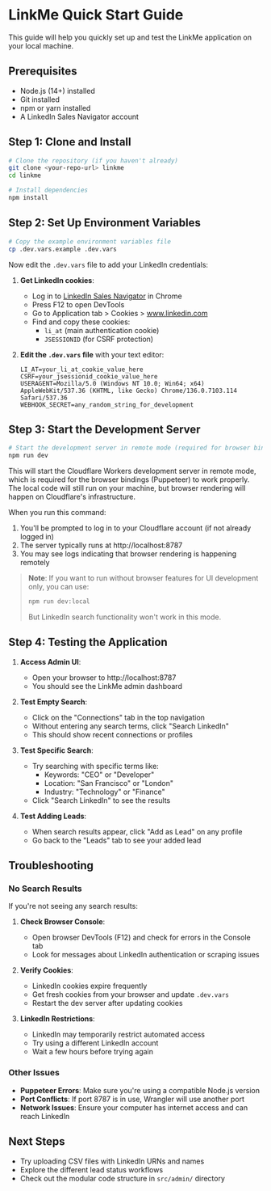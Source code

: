 # LinkMe Quick Start Guide

This guide will help you quickly set up and test the LinkMe application on your local machine.

## Prerequisites

- Node.js (14+) installed
- Git installed
- npm or yarn installed
- A LinkedIn Sales Navigator account

## Step 1: Clone and Install

```bash
# Clone the repository (if you haven't already)
git clone <your-repo-url> linkme
cd linkme

# Install dependencies
npm install
```

## Step 2: Set Up Environment Variables

```bash
# Copy the example environment variables file
cp .dev.vars.example .dev.vars
```

Now edit the `.dev.vars` file to add your LinkedIn credentials:

1. **Get LinkedIn cookies**:
   - Log in to [LinkedIn Sales Navigator](https://www.linkedin.com/sales/) in Chrome
   - Press F12 to open DevTools
   - Go to Application tab > Cookies > www.linkedin.com
   - Find and copy these cookies:
     - `li_at` (main authentication cookie)
     - `JSESSIONID` (for CSRF protection)

2. **Edit the `.dev.vars` file** with your text editor:
   ```
   LI_AT=your_li_at_cookie_value_here
   CSRF=your_jsessionid_cookie_value_here
   USERAGENT=Mozilla/5.0 (Windows NT 10.0; Win64; x64) AppleWebKit/537.36 (KHTML, like Gecko) Chrome/136.0.7103.114 Safari/537.36
   WEBHOOK_SECRET=any_random_string_for_development
   ```

## Step 3: Start the Development Server

```bash
# Start the development server in remote mode (required for browser bindings)
npm run dev
```

This will start the Cloudflare Workers development server in remote mode, which is required for the browser bindings (Puppeteer) to work properly. The local code will still run on your machine, but browser rendering will happen on Cloudflare's infrastructure.

When you run this command:
1. You'll be prompted to log in to your Cloudflare account (if not already logged in)
2. The server typically runs at http://localhost:8787
3. You may see logs indicating that browser rendering is happening remotely

> **Note**: If you want to run without browser features for UI development only, you can use:
> ```bash
> npm run dev:local
> ```
> But LinkedIn search functionality won't work in this mode.

## Step 4: Testing the Application

1. **Access Admin UI**:
   - Open your browser to http://localhost:8787
   - You should see the LinkMe admin dashboard

2. **Test Empty Search**:
   - Click on the "Connections" tab in the top navigation
   - Without entering any search terms, click "Search LinkedIn"
   - This should show recent connections or profiles

3. **Test Specific Search**:
   - Try searching with specific terms like:
     - Keywords: "CEO" or "Developer"
     - Location: "San Francisco" or "London"
     - Industry: "Technology" or "Finance"
   - Click "Search LinkedIn" to see the results

4. **Test Adding Leads**:
   - When search results appear, click "Add as Lead" on any profile
   - Go back to the "Leads" tab to see your added lead

## Troubleshooting

### No Search Results

If you're not seeing any search results:

1. **Check Browser Console**:
   - Open browser DevTools (F12) and check for errors in the Console tab
   - Look for messages about LinkedIn authentication or scraping issues

2. **Verify Cookies**:
   - LinkedIn cookies expire frequently
   - Get fresh cookies from your browser and update `.dev.vars`
   - Restart the dev server after updating cookies

3. **LinkedIn Restrictions**:
   - LinkedIn may temporarily restrict automated access
   - Try using a different LinkedIn account
   - Wait a few hours before trying again

### Other Issues

- **Puppeteer Errors**: Make sure you're using a compatible Node.js version
- **Port Conflicts**: If port 8787 is in use, Wrangler will use another port
- **Network Issues**: Ensure your computer has internet access and can reach LinkedIn

## Next Steps

- Try uploading CSV files with LinkedIn URNs and names
- Explore the different lead status workflows
- Check out the modular code structure in `src/admin/` directory 